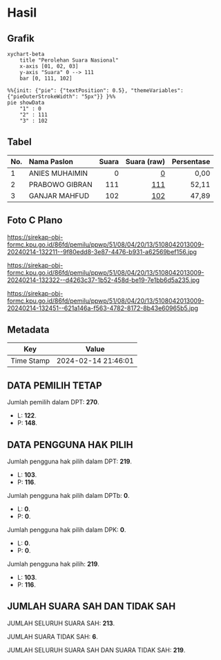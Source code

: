 # Hasil

## Grafik

```mermaid
xychart-beta
    title "Perolehan Suara Nasional"
    x-axis [01, 02, 03]
    y-axis "Suara" 0 --> 111
    bar [0, 111, 102]
```

```mermaid
%%{init: {"pie": {"textPosition": 0.5}, "themeVariables": {"pieOuterStrokeWidth": "5px"}} }%%
pie showData
    "1" : 0
    "2" : 111
    "3" : 102
```

## Tabel

| No. | Nama Paslon    | Suara | Suara (raw) | Persentase |
|:--- |:-------------- | -----:| -----------:| ----------:|
| 1   | ANIES MUHAIMIN | 0     | [0][p-1]    | 0,00       |
| 2   | PRABOWO GIBRAN | 111   | [111][p-2]  | 52,11      |
| 3   | GANJAR MAHFUD  | 102   | [102][p-3]  | 47,89      |


[p-1]: https://github.com/gigit-pemilu/pemilu-2024/blob/main/pilpres/hitung-suara/sub/51-bali/sub/08-buleleng/sub/04-banjar/sub/2013-banjar/sub/009-tps/sub/paslon-1.txt
[p-2]: https://github.com/gigit-pemilu/pemilu-2024/blob/main/pilpres/hitung-suara/sub/51-bali/sub/08-buleleng/sub/04-banjar/sub/2013-banjar/sub/009-tps/sub/paslon-2.txt
[p-3]: https://github.com/gigit-pemilu/pemilu-2024/blob/main/pilpres/hitung-suara/sub/51-bali/sub/08-buleleng/sub/04-banjar/sub/2013-banjar/sub/009-tps/sub/paslon-3.txt

## Foto C Plano

https://sirekap-obj-formc.kpu.go.id/86fd/pemilu/ppwp/51/08/04/20/13/5108042013009-20240214-132211--9f80edd8-3e87-4476-b931-a62569bef156.jpg

https://sirekap-obj-formc.kpu.go.id/86fd/pemilu/ppwp/51/08/04/20/13/5108042013009-20240214-132322--d4263c37-1b52-458d-be19-7e1bb6d5a235.jpg

https://sirekap-obj-formc.kpu.go.id/86fd/pemilu/ppwp/51/08/04/20/13/5108042013009-20240214-132451--621a146a-f563-4782-8172-8b43e60965b5.jpg


## Metadata

| Key        | Value               |
| ---------- | ------------------- |
| Time Stamp | 2024-02-14 21:46:01 |


## DATA PEMILIH TETAP

Jumlah pemilih dalam DPT: **270**.
 * L: **122**.
 * P: **148**.

## DATA PENGGUNA HAK PILIH

Jumlah pengguna hak pilih dalam DPT: **219**.
 * L: **103**.
 * P: **116**.

Jumlah pengguna hak pilih dalam DPTb: **0**.
 * L: **0**.
 * P: **0**.

Jumlah pengguna hak pilih dalam DPK: **0**.
 * L: **0**.
 * P: **0**.

Jumlah pengguna hak pilih: **219**.
 * L: **103**.
 * P: **116**.

## JUMLAH SUARA SAH DAN TIDAK SAH

JUMLAH SELURUH SUARA SAH: **213**.

JUMLAH SUARA TIDAK SAH: **6**.

JUMLAH SELURUH SUARA SAH DAN SUARA TIDAK SAH: **219**.


